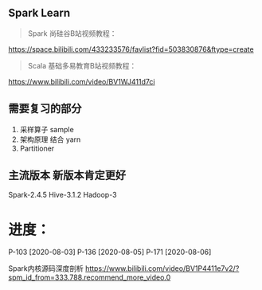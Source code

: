 ## Spark Learn

> Spark 尚硅谷B站视频教程：

https://space.bilibili.com/433233576/favlist?fid=503830876&ftype=create


> Scala 基础多易教育B站视频教程：

https://www.bilibili.com/video/BV1WJ411d7ci

## 需要复习的部分
1. 采样算子 sample
2. 架构原理 结合 yarn
3. Partitioner


## 主流版本  新版本肯定更好
Spark-2.4.5
Hive-3.1.2
Hadoop-3


# 进度：
P-103 [2020-08-03]
P-136 [2020-08-05]
P-171 [2020-08-06]  

Spark内核源码深度剖析
https://www.bilibili.com/video/BV1P4411e7v2/?spm_id_from=333.788.recommend_more_video.0
  